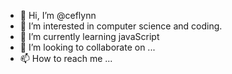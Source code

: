 - 👋 Hi, I’m @ceflynn
- 👀 I’m interested in computer science and coding.
- 🌱 I’m currently learning javaScript
- 💞️ I’m looking to collaborate on ...
- 📫 How to reach me ...

<!---
ceflynn/ceflynn is a ✨ special ✨ repository because its `README.md` (this file) appears on your GitHub profile.
You can click the Preview link to take a look at your changes.
--->
